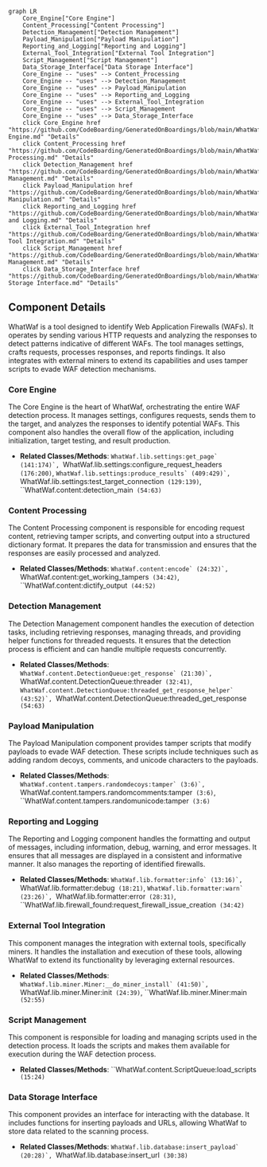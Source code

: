 ```mermaid
graph LR
    Core_Engine["Core Engine"]
    Content_Processing["Content Processing"]
    Detection_Management["Detection Management"]
    Payload_Manipulation["Payload Manipulation"]
    Reporting_and_Logging["Reporting and Logging"]
    External_Tool_Integration["External Tool Integration"]
    Script_Management["Script Management"]
    Data_Storage_Interface["Data Storage Interface"]
    Core_Engine -- "uses" --> Content_Processing
    Core_Engine -- "uses" --> Detection_Management
    Core_Engine -- "uses" --> Payload_Manipulation
    Core_Engine -- "uses" --> Reporting_and_Logging
    Core_Engine -- "uses" --> External_Tool_Integration
    Core_Engine -- "uses" --> Script_Management
    Core_Engine -- "uses" --> Data_Storage_Interface
    click Core_Engine href "https://github.com/CodeBoarding/GeneratedOnBoardings/blob/main/WhatWaf/Core Engine.md" "Details"
    click Content_Processing href "https://github.com/CodeBoarding/GeneratedOnBoardings/blob/main/WhatWaf/Content Processing.md" "Details"
    click Detection_Management href "https://github.com/CodeBoarding/GeneratedOnBoardings/blob/main/WhatWaf/Detection Management.md" "Details"
    click Payload_Manipulation href "https://github.com/CodeBoarding/GeneratedOnBoardings/blob/main/WhatWaf/Payload Manipulation.md" "Details"
    click Reporting_and_Logging href "https://github.com/CodeBoarding/GeneratedOnBoardings/blob/main/WhatWaf/Reporting and Logging.md" "Details"
    click External_Tool_Integration href "https://github.com/CodeBoarding/GeneratedOnBoardings/blob/main/WhatWaf/External Tool Integration.md" "Details"
    click Script_Management href "https://github.com/CodeBoarding/GeneratedOnBoardings/blob/main/WhatWaf/Script Management.md" "Details"
    click Data_Storage_Interface href "https://github.com/CodeBoarding/GeneratedOnBoardings/blob/main/WhatWaf/Data Storage Interface.md" "Details"
```

## Component Details

WhatWaf is a tool designed to identify Web Application Firewalls (WAFs). It operates by sending various HTTP requests and analyzing the responses to detect patterns indicative of different WAFs. The tool manages settings, crafts requests, processes responses, and reports findings. It also integrates with external miners to extend its capabilities and uses tamper scripts to evade WAF detection mechanisms.

### Core Engine
The Core Engine is the heart of WhatWaf, orchestrating the entire WAF detection process. It manages settings, configures requests, sends them to the target, and analyzes the responses to identify potential WAFs. This component also handles the overall flow of the application, including initialization, target testing, and result production.
- **Related Classes/Methods**: ``WhatWaf.lib.settings:get_page` (141:174)`, ``WhatWaf.lib.settings:configure_request_headers` (176:200)`, ``WhatWaf.lib.settings:produce_results` (409:429)`, ``WhatWaf.lib.settings:test_target_connection` (129:139)`, ``WhatWaf.content:detection_main` (54:63)`

### Content Processing
The Content Processing component is responsible for encoding request content, retrieving tamper scripts, and converting output into a structured dictionary format. It prepares the data for transmission and ensures that the responses are easily processed and analyzed.
- **Related Classes/Methods**: ``WhatWaf.content:encode` (24:32)`, ``WhatWaf.content:get_working_tampers` (34:42)`, ``WhatWaf.content:dictify_output` (44:52)`

### Detection Management
The Detection Management component handles the execution of detection tasks, including retrieving responses, managing threads, and providing helper functions for threaded requests. It ensures that the detection process is efficient and can handle multiple requests concurrently.
- **Related Classes/Methods**: ``WhatWaf.content.DetectionQueue:get_response` (21:30)`, ``WhatWaf.content.DetectionQueue:threader` (32:41)`, ``WhatWaf.content.DetectionQueue:threaded_get_response_helper` (43:52)`, ``WhatWaf.content.DetectionQueue:threaded_get_response` (54:63)`

### Payload Manipulation
The Payload Manipulation component provides tamper scripts that modify payloads to evade WAF detection. These scripts include techniques such as adding random decoys, comments, and unicode characters to the payloads.
- **Related Classes/Methods**: ``WhatWaf.content.tampers.randomdecoys:tamper` (3:6)`, ``WhatWaf.content.tampers.randomcomments:tamper` (3:6)`, ``WhatWaf.content.tampers.randomunicode:tamper` (3:6)`

### Reporting and Logging
The Reporting and Logging component handles the formatting and output of messages, including information, debug, warning, and error messages. It ensures that all messages are displayed in a consistent and informative manner. It also manages the reporting of identified firewalls.
- **Related Classes/Methods**: ``WhatWaf.lib.formatter:info` (13:16)`, ``WhatWaf.lib.formatter:debug` (18:21)`, ``WhatWaf.lib.formatter:warn` (23:26)`, ``WhatWaf.lib.formatter:error` (28:31)`, ``WhatWaf.lib.firewall_found:request_firewall_issue_creation` (34:42)`

### External Tool Integration
This component manages the integration with external tools, specifically miners. It handles the installation and execution of these tools, allowing WhatWaf to extend its functionality by leveraging external resources.
- **Related Classes/Methods**: ``WhatWaf.lib.miner.Miner:__do_miner_install` (41:50)`, ``WhatWaf.lib.miner.Miner:init` (24:39)`, ``WhatWaf.lib.miner.Miner:main` (52:55)`

### Script Management
This component is responsible for loading and managing scripts used in the detection process. It loads the scripts and makes them available for execution during the WAF detection process.
- **Related Classes/Methods**: ``WhatWaf.content.ScriptQueue:load_scripts` (15:24)`

### Data Storage Interface
This component provides an interface for interacting with the database. It includes functions for inserting payloads and URLs, allowing WhatWaf to store data related to the scanning process.
- **Related Classes/Methods**: ``WhatWaf.lib.database:insert_payload` (20:28)`, ``WhatWaf.lib.database:insert_url` (30:38)`